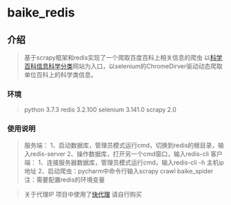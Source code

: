 # baike_redis

## 介绍

>基于scrapy框架和redis实现了一个爬取百度百科上相关信息的爬虫
>以[科学百科信息科学分类](https://baike.baidu.com/wikitag/taglist?tagId=76607)网站为入口，以selenium的ChromeDirver驱动动态爬取单位百科上的科学类信息。

### 环境

>python 3.7.3
>redis  3.2.100
>selenium 3.141.0
>scrapy 2.0

### 使用说明

>服务端：
>1、启动数据库，管理员模式运行cmd，切换到redis的根目录，输入redis-server 
>2、操作数据库，打开另一个cmd窗口，输入redis-cli
>客户端：
>1、连接服务器数据库，管理员模式运行cmd，输入redis-cli -h 主机ip地址
>2、启动爬虫：pycharm中命令行输入scrapy crawl baike_spider
>注：需要配置redis的环境变量

>关于代理IP 项目中使用了[快代理](https://www.kuaidaili.com) 请自行购买

